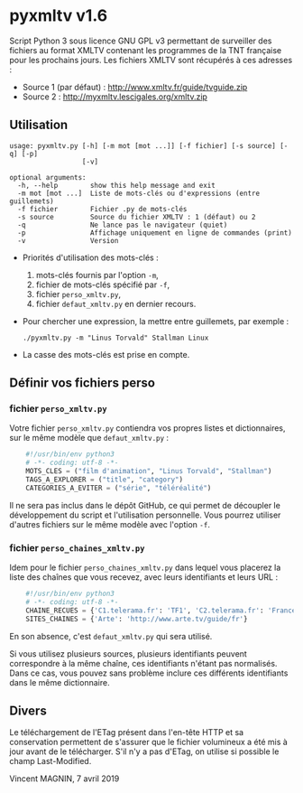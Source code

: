 # pyxmltv v1.6

Script Python 3 sous licence GNU GPL v3 permettant de surveiller des fichiers au
format XMLTV contenant les programmes de la TNT française pour les prochains
jours. Les fichiers XMLTV sont récupérés à ces adresses :

* Source 1 (par défaut) : http://www.xmltv.fr/guide/tvguide.zip
* Source 2 : http://myxmltv.lescigales.org/xmltv.zip


## Utilisation

```
usage: pyxmltv.py [-h] [-m mot [mot ...]] [-f fichier] [-s source] [-q] [-p]
                  [-v]

optional arguments:
  -h, --help        show this help message and exit
  -m mot [mot ...]  Liste de mots-clés ou d'expressions (entre guillemets)
  -f fichier        Fichier .py de mots-clés
  -s source         Source du fichier XMLTV : 1 (défaut) ou 2
  -q                Ne lance pas le navigateur (quiet)
  -p                Affichage uniquement en ligne de commandes (print)
  -v                Version
```

* Priorités d'utilisation des mots-clés :
    1. mots-clés fournis par l'option `-m`,
    2. fichier de mots-clés spécifié par `-f`,
    3. fichier `perso_xmltv.py`,
    4. fichier `defaut_xmltv.py` en dernier recours.
* Pour chercher une expression, la mettre entre guillemets, par exemple :

    `./pyxmltv.py -m "Linus Torvald" Stallman Linux`
* La casse des mots-clés est prise en compte.


## Définir vos fichiers perso

### fichier `perso_xmltv.py`

Votre fichier `perso_xmltv.py` contiendra vos propres listes et dictionnaires,
sur le même modèle que `defaut_xmltv.py` :

```python
    #!/usr/bin/env python3
    # -*- coding: utf-8 -*-
    MOTS_CLES = ("film d'animation", "Linus Torvald", "Stallman")
    TAGS_A_EXPLORER = ("title", "category")
    CATEGORIES_A_EVITER = ("série", "téléréalité")
```

Il ne sera pas inclus dans le dépôt GitHub, ce qui permet de découpler le
développement du script et l'utilisation personnelle. Vous pourrez utiliser
d'autres fichiers sur le même modèle avec l'option `-f`.

### fichier `perso_chaines_xmltv.py`

Idem pour le fichier `perso_chaines_xmltv.py` dans lequel vous placerez la liste
des chaînes que vous recevez, avec leurs identifiants et leurs URL :

```python
    #!/usr/bin/env python3
    # -*- coding: utf-8 -*-
    CHAINE_RECUES = {'C1.telerama.fr': 'TF1', 'C2.telerama.fr': 'France 2'}
    SITES_CHAINES = {'Arte': 'http://www.arte.tv/guide/fr'}
```

En son absence, c'est `defaut_xmltv.py` qui sera utilisé.

Si vous utilisez plusieurs sources, plusieurs identifiants peuvent correspondre
à la même chaîne, ces identifiants n'étant pas normalisés. Dans ce cas, vous
pouvez sans problème inclure ces différents identifiants dans le même
dictionnaire.

## Divers

Le téléchargement de l'ETag présent dans l'en-tête HTTP et sa conservation
permettent de s'assurer que le fichier volumineux a été mis à jour avant
de le télécharger. S'il n'y a pas d'ETag, on utilise si possible le champ
Last-Modified.


Vincent MAGNIN, 7 avril 2019
